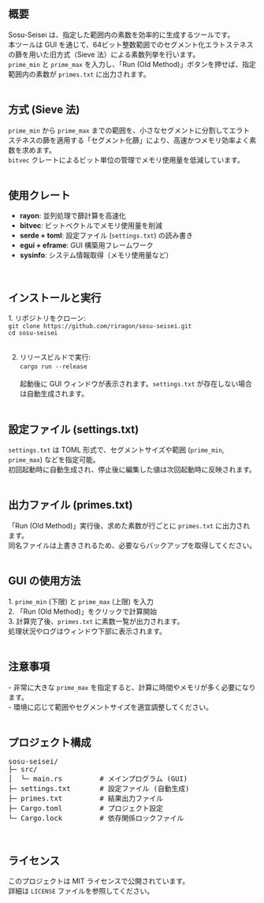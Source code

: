 <h2>概要</h2>
Sosu-Seisei は、指定した範囲内の素数を効率的に生成するツールです。<br>
本ツールは GUI を通じて、64ビット整数範囲でのセグメント化エラトステネスの篩を用いた旧方式（Sieve 法）による素数列挙を行います。<br>
<code>prime_min</code> と <code>prime_max</code> を入力し、「Run (Old Method)」ボタンを押せば、指定範囲内の素数が <code>primes.txt</code> に出力されます。<br><br>

<h2>方式 (Sieve 法)</h2>
<code>prime_min</code> から <code>prime_max</code> までの範囲を、小さなセグメントに分割してエラトステネスの篩を適用する「セグメント化篩」により、高速かつメモリ効率よく素数を求めます。<br>
<code>bitvec</code> クレートによるビット単位の管理でメモリ使用量を低減しています。<br><br>

<h2>使用クレート</h2>
<ul>
  <li><b>rayon</b>: 並列処理で篩計算を高速化</li>
  <li><b>bitvec</b>: ビットベクトルでメモリ使用量を削減</li>
  <li><b>serde + toml</b>: 設定ファイル (<code>settings.txt</code>) の読み書き</li>
  <li><b>egui + eframe</b>: GUI 構築用フレームワーク</li>
  <li><b>sysinfo</b>: システム情報取得（メモリ使用量など）</li>
</ul>
<br>

<h2>インストールと実行</h2>
1. リポジトリをクローン:<br>
<code>git clone https://github.com/riragon/sosu-seisei.git</code><br>
<code>cd sosu-seisei</code><br><br>

2. リリースビルドで実行:<br>
<code>cargo run --release</code><br><br>
起動後に GUI ウィンドウが表示されます。<code>settings.txt</code> が存在しない場合は自動生成されます。<br><br>

<h2>設定ファイル (settings.txt)</h2>
<code>settings.txt</code> は TOML 形式で、セグメントサイズや範囲 (<code>prime_min</code>, <code>prime_max</code>) などを指定可能。<br>
初回起動時に自動生成され、停止後に編集した値は次回起動時に反映されます。<br><br>

<h2>出力ファイル (primes.txt)</h2>
「Run (Old Method)」実行後、求めた素数が行ごとに <code>primes.txt</code> に出力されます。<br>
同名ファイルは上書きされるため、必要ならバックアップを取得してください。<br><br>

<h2>GUI の使用方法</h2>
1. <code>prime_min</code> (下限) と <code>prime_max</code> (上限) を入力<br>
2. 「Run (Old Method)」をクリックで計算開始<br>
3. 計算完了後、<code>primes.txt</code> に素数一覧が出力されます。<br>
処理状況やログはウィンドウ下部に表示されます。<br><br>

<h2>注意事項</h2>
- 非常に大きな <code>prime_max</code> を指定すると、計算に時間やメモリが多く必要になります。<br>
- 環境に応じて範囲やセグメントサイズを適宜調整してください。<br><br>

<h2>プロジェクト構成</h2>
<pre>
sosu-seisei/
├─ src/
│  └─ main.rs         # メインプログラム (GUI)
├─ settings.txt       # 設定ファイル (自動生成)
├─ primes.txt         # 結果出力ファイル
├─ Cargo.toml         # プロジェクト設定
└─ Cargo.lock         # 依存関係ロックファイル
</pre>
<br>

<h2>ライセンス</h2>
このプロジェクトは MIT ライセンスで公開されています。<br>
詳細は <code>LICENSE</code> ファイルを参照してください。<br>
